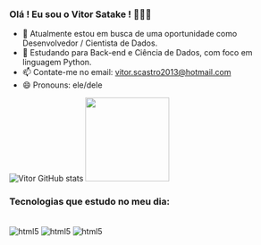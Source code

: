 ### Olá ! Eu sou o Vitor Satake ! 🚀🚀🚀


- 🔭 Atualmente estou em busca de uma oportunidade como Desenvolvedor / Cientista de Dados.
- 🌱 Estudando para Back-end e Ciência de Dados, com foco em linguagem Python.
- 📫 Contate-me no email: vitor.scastro2013@hotmail.com
- 😄 Pronouns: ele/dele

![Vitor GitHub stats](https://github-readme-stats.vercel.app/api?username=vitorsatake&show_icons=true&theme=radical&hide=issues,prs)
<img height="150cm" src="https://github-readme-stats.vercel.app/api/top-langs/?username=vitorsatake&layout=compact&langs_count=60&theme=dracula"/>


### Tecnologias que estudo no meu dia:

<div style="display: inline_block"><br/>
  <img align="center" alt="html5" src="https://img.shields.io/badge/Python-3776AB?style=for-the-badge&logo=python&logoColor=white" />
  <img align="center" alt="html5" src="https://img.shields.io/badge/Java-ED8B00?style=for-the-badge&logo=openjdk&logoColor=white" />
  <img align="center" alt="html5" src="https://img.shields.io/badge/Django-092E20?style=for-the-badge&logo=django&logoColor=white" />
<div><br/>
